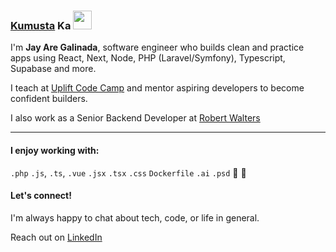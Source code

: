 ### [Kumusta](https://www.google.com/search?q=kumusta+meaning) Ka <img src="https://c.tenor.com/Wx9IEmZZXSoAAAAi/hi.gif" width="30" />

I'm **Jay Are Galinada**, software engineer who builds clean and practice apps using React, Next, Node, PHP (Laravel/Symfony), Typescript, Supabase and more.

I teach at [Uplift Code Camp](https://www.upliftcodecamp.com) and mentor aspiring developers to become confident builders.

I also work as a Senior Backend Developer at [Robert Walters](https://www.robertwalters.com.ph)

---

#### I enjoy working with:

`.php` `.js`, `.ts`, `.vue` `.jsx` `.tsx` `.css` `Dockerfile` `.ai` `.psd` 🍫 🐶

#### Let's connect!

I'm always happy to chat about tech, code, or life in general.

Reach out on [LinkedIn](https://www.linkedin.com/in/jayaregalinada/)
